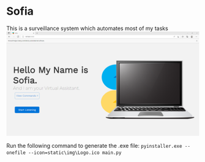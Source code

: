 # Sofia

This is a surveillance system which automates most of my tasks
![Sofia](Github_files/readme_img.PNG)

Run the following command to generate the .exe file:
`pyinstaller.exe --onefile --icon=static\img\Logo.ico main.py`